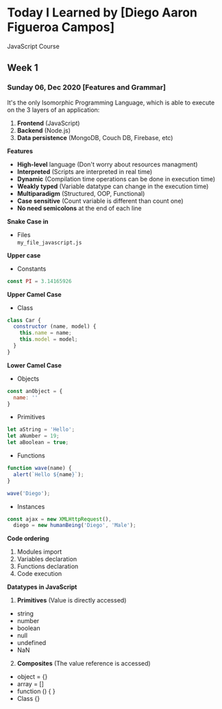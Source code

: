 # Today I Learned by [Diego Aaron Figueroa Campos]

JavaScript Course

## Week 1

### Sunday 06, Dec 2020 [Features and Grammar]
It's the only Isomorphic Programming Language, which is able to execute on the 3 layers of an application:

1. **Frontend** (JavaScript)
2. **Backend** (Node.js)
3. **Data persistence** (MongoDB, Couch DB, Firebase, etc)

**Features**
- **High-level** language (Don't worry about resources managment)
- **Interpreted** (Scripts are interpreted in real time)
- **Dynamic** (Compilation time operations can be done in execution time)
- **Weakly typed** (Variable datatype can change in the execution time)
- **Multiparadigm** (Structured, OOP, Functional)
- **Case sensitive** (Count variable is different than count one)
- **No need semicolons** at the end of each line

**Snake Case in**
- Files  
``my_file_javascript.js``

**Upper case**
- Constants 
```js 
const PI = 3.14165926
```

**Upper Camel Case**
- Class
```js
class Car {
  constructor (name, model) {
    this.name = name;
    this.model = model;
  }
}
```

**Lower Camel Case**
- Objects
```js
const anObject = {
  name: ''
}
```

- Primitives
```js
let aString = 'Hello';
let aNumber = 19;
let aBoolean = true;
```

- Functions
```js
function wave(name) {
  alert(`Hello ${name}`);
}

wave('Diego');
```

- Instances
```js
const ajax = new XMLHttpRequest(),
  diego = new humanBeing('Diego', 'Male');
```

**Code ordering**
1. Modules import
2. Variables declaration
3. Functions declaration
4. Code execution

**Datatypes in JavaScript**
1. **Primitives** (Value is directly accessed)
- string
- number
- boolean
- null
- undefined
- NaN

2. **Composites** (The value reference is accessed)
- object = {}
- array = []
- function () { }
- Class {}
